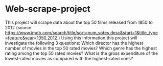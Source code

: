 # Web-scrape-project
This project will scrape data about the top 50 films released from 1950 to 2012 (source https://www.imdb.com/search/title/sort=num_votes,desc&start=1&title_type=feature&year=1950,2012.) Using this information,this project will investigate the following 3 questions:
Which director has the highest number of movies in the top 50 rated movies?
Which genre has the highest rating among the top 50 rated movies?
What is the gross expenditure of the lowest-rated movies as compared with the highest-rated ones?
